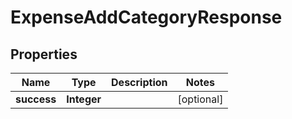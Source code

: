 

# ExpenseAddCategoryResponse


## Properties

| Name | Type | Description | Notes |
|------------ | ------------- | ------------- | -------------|
|**success** | **Integer** |  |  [optional] |



